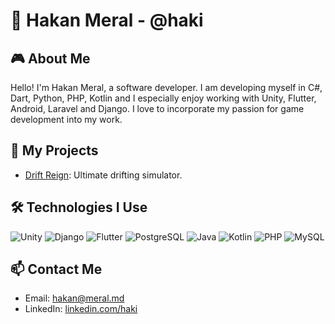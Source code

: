 # 👾 Hakan Meral - @haki

## 🎮 About Me

Hello! I'm Hakan Meral, a software developer. I am developing myself in C#, Dart, Python, PHP, Kotlin and I especially enjoy working with Unity, Flutter, Android, Laravel and Django. I love to incorporate my passion for game development into my work.

## 🚀 My Projects

- [Drift Reign](https://store.steampowered.com/app/2368220/Drift_Reign/): Ultimate drifting simulator.

## 🛠 Technologies I Use

![Unity](https://img.shields.io/badge/Unity-000000?style=for-the-badge&logo=unity&logoColor=white)
![Django](https://img.shields.io/badge/Django-092E20?style=for-the-badge&logo=django&logoColor=white)
![Flutter](https://img.shields.io/badge/Flutter-02569B?style=for-the-badge&logo=flutter&logoColor=white)
![PostgreSQL](https://img.shields.io/badge/PostgreSQL-4169E1?style=for-the-badge&logo=postgresql&logoColor=white)
![Java](https://img.shields.io/badge/Java-ED8B00?style=for-the-badge&logo=java&logoColor=white)
![Kotlin](https://img.shields.io/badge/Kotlin-0095D5?style=for-the-badge&logo=kotlin&logoColor=white)
![PHP](https://img.shields.io/badge/PHP-777BB4?style=for-the-badge&logo=php&logoColor=white)
![MySQL](https://img.shields.io/badge/MySQL-4479A1?style=for-the-badge&logo=mysql&logoColor=white)

## 📫 Contact Me

- Email: [hakan@meral.md](mailto:hakan@meral.md)
- LinkedIn: [linkedin.com/haki](https://www.linkedin.com/in/haki)
